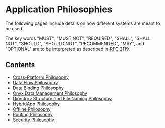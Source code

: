 # Application Philosophies
The following pages include details on how different systems are meant to be used.

The key words "MUST", "MUST NOT", "REQUIRED", "SHALL", "SHALL NOT", "SHOULD", "SHOULD NOT", "RECOMMENDED", "MAY", and
"OPTIONAL" are to be interpreted as described in [RFC 2119](https://datatracker.ietf.org/doc/html/rfc2119).

## Contents
* [Cross-Platform Philosophy](/contributingGuides/philosophies/CROSS-PLATFORM.md)
* [Data Flow Philosophy](/contributingGuides/philosophies/DATA-FLOW.md)
* [Data Binding Philosophy](/contributingGuides/philosophies/DATA-BINDING.md)
* [Onyx Data Management Philosophy](/contributingGuides/philosophies/ONYX-DATA-MANAGEMENT.md)
* [Directory Structure and File Naming Philosophy](/contributingGuides/philosophies/DIRECTORIES.md)
* [HybridApp Philosophy](/contributingGuides/philosophies/HYBRID-APP.md)
* [Offline Philosophy](/contributingGuides/philosophies/OFFLINE.md)
* [Routing Philosophy](/contributingGuides/philosophies/ROUTING.md)
* [Security Philosophy](/contributingGuides/philosophies/SECURITY.md)
